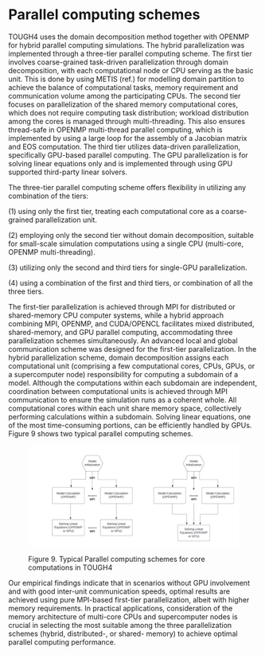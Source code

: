# Parallel computing schemes

TOUGH4 uses the domain decomposition method together with OPENMP for hybrid parallel computing simulations. The hybrid parallelization was implemented through a three-tier parallel computing scheme. The first tier involves coarse-grained task-driven parallelization through domain decomposition, with each computational node or CPU serving as the basic unit. This is done by using METIS (ref.) for modelling domain partition to achieve the balance of computational tasks, memory requirement and communication volume among the participating CPUs. The second tier focuses on parallelization of the shared memory computational cores, which does not require computing task distribution; workload distribution among the cores is managed through multi-threading. This also ensures thread-safe in OPENMP multi-thread parallel computing, which is implemented by using a large loop for the assembly of a Jacobian matrix and EOS computation. The third tier utilizes data-driven parallelization, specifically GPU-based parallel computing. The GPU parallelization is for solving linear equations only and is implemented through using GPU supported third-party linear solvers.

The three-tier parallel computing scheme offers flexibility in utilizing any combination of the tiers:

(1)   using only the first tier, treating each computational core as a coarse-grained parallelization unit.

(2)   employing only the second tier without domain decomposition, suitable for small-scale simulation computations using a single CPU (multi-core, OPENMP multi-threading).

(3)   utilizing only the second and third tiers for single-GPU parallelization.

(4)   using a combination of the first and third tiers, or combination of all the three tiers.&#x20;

The first-tier parallelization is achieved through MPI for distributed or shared-memory CPU computer systems, while a hybrid approach combining MPI, OPENMP, and CUDA/OPENCL facilitates mixed distributed, shared-memory, and GPU parallel computing, accommodating three parallelization schemes simultaneously. An advanced local and global communication scheme was designed for the first-tier parallelization. In the hybrid parallelization scheme, domain decomposition assigns each computational unit (comprising a few computational cores, CPUs, GPUs, or a supercomputer node) responsibility for computing a subdomain of a model. Although the computations within each subdomain are independent, coordination between computational units is achieved through MPI communication to ensure the simulation runs as a coherent whole. All computational cores within each unit share memory space, collectively performing calculations within a subdomain. Solving linear equations, one of the most time-consuming portions, can be efficiently handled by GPUs. Figure 9 shows two typical parallel computing schemes.&#x20;

<figure><img src="../.gitbook/assets/try2 (1).jpeg" alt=""><figcaption><p>Figure 9. Typical Parallel computing schemes for core computations in TOUGH4</p></figcaption></figure>

Our empirical findings indicate that in scenarios without GPU involvement and with good inter-unit communication speeds, optimal results are achieved using pure MPI-based first-tier parallelization, albeit with higher memory requirements. In practical applications, consideration of the memory architecture of multi-core CPUs and supercomputer nodes is crucial in selecting the most suitable among the three parallelization schemes (hybrid, distributed-, or shared- memory) to achieve optimal parallel computing performance.
